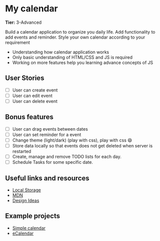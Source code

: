 # My calendar

**Tier:** 3-Advanced

Build a calendar application to organize you daily life. Add functionality to add events and reminder.
Style your own calendar according to your requirement

- Understanding how calendar application works
- Only basic understanding of HTML/CSS and JS is required
- Working on more features help you learning advance concepts of JS

## User Stories

- [ ] User can create event
- [ ] User can edit event
- [ ] User can delete event

## Bonus features

- [ ] User can drag events between dates
- [ ] User can set reminder for a event
- [ ] Change theme (light/dark) (play with css), play with css 😄
- [ ] Store data locally so that events does not get deleted when server is restarted
- [ ] Create, manage and remove TODO lists for each day.
- [ ] Schedule Tasks for some specific date.

## Useful links and resources

- [Local Storage](https://blog.logrocket.com/the-complete-guide-to-using-localstorage-in-javascript-apps-ba44edb53a36/)
- [MDN](https://developer.mozilla.org/en-US/)
- [Design Ideas](https://dribbble.com/tags/calendar)

## Example projects

- [Simple calendar](https://medium.com/@nitinpatel_20236/challenge-of-building-a-calendar-with-pure-javascript-a86f1303267d)
- [eCalendar](https://github.com/muzhaqi16/eCalendar)
